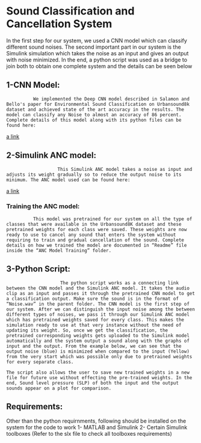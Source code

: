 # Sound Classification and Cancellation System
In the first step for our system, we used a CNN model which can classify different sound noises. The second important part in our system is the Simulink simulation which takes the noise as an input and gives an output with noise minimized. In the end, a python script was used as a bridge to join both to obtain one complete system and the details can be seen below
## 1-CNN Model:
              We implemented the Deep CNN model described in Salamon and Bello's paper for Environmental Sound Classification on Urbansound8k dataset and achieved state of the art accuracy in the results. The model can classify any Noise to almost an accuracy of 86 percent. Complete details of this model along with its python files can be found here:
[a link](https://github.com/Sheraz-hassan/Deep-CNN-for-Environmental-Sound-Classification)

## 2-Simulink ANC model:
                       This Simulink ANC model takes a noise as input and adjusts its weight gradually so to reduce the output noise to its minimum. The ANC model used can be found here:
[a link](https://github.com/Sheraz-hassan/Active_Noise_Cancellation_Simulink)

### Training the ANC model:
              This model was pretrained for our system on all the type of classes that were available in the Urbansound8K dataset and these pretrained weights for each class were saved. These weights are now ready to use to cancel any sound that enters the system without requiring to train and gradual cancellation of the sound. Complete details on how we trained the model are documented in “Readme” file inside the “ANC Model Training” folder.

## 3-Python Script:
		                The python script works as a connecting link between the CNN model and the Simulink ANC model. It takes the audio clip as an input and passes it through the pretrained CNN model to get a classification output. Make sure the sound is in the format of “Noise.wav” in the parent folder. The CNN model is the first step of our system. After we can distinguish the input noise among the between different types of noises, we pass it through our Simulink ANC model which has pretrained weights saved for every class. This makes the simulation ready to use at that very instance without the need of updating its weight. So, once we get the classification, the pretrained corresponding weights gets uploaded to the Simulink model automatically and the system output a sound along with the graphs of input and the output. From the example below, we can see that the output noise (blue) is minimized when compared to the input (Yellow) from the very start which was possible only due to pretrained weights for every separate class.

    The script also allows the user to save new trained weights in a new file for future use without effecting the pre-trained weights. In the end, Sound level pressure (SLP) of both the input and the output sounds appear on a plot for comparison.

## Requirements:
Other than the python requirnments, following should be installed on the system for the code to work
1-	MATLAB and Simulink 
2-	Certain Simulink toolboxes (Refer to the slx file to check all toolboxes requirements)
